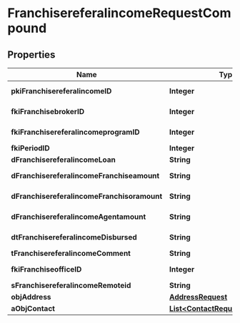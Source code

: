 

# FranchisereferalincomeRequestCompound

## Properties

Name | Type | Description | Notes
------------ | ------------- | ------------- | -------------
**pkiFranchisereferalincomeID** | **Integer** | The unique ID of the Franchisereferalincome |  [optional]
**fkiFranchisebrokerID** | **Integer** | The unique ID of the Franchisebroker | 
**fkiFranchisereferalincomeprogramID** | **Integer** | The unique ID of the Franchisereferalincomeprogram | 
**fkiPeriodID** | **Integer** | The unique ID of the Period | 
**dFranchisereferalincomeLoan** | **String** | The loan amount | 
**dFranchisereferalincomeFranchiseamount** | **String** | The amount that will be given to the franchise | 
**dFranchisereferalincomeFranchisoramount** | **String** | The amount that will be kept by the franchisor | 
**dFranchisereferalincomeAgentamount** | **String** | The amount that will be given to the agent | 
**dtFranchisereferalincomeDisbursed** | **String** | The date the amounts were disbursed | 
**tFranchisereferalincomeComment** | **String** | Comment about the transaction | 
**fkiFranchiseofficeID** | **Integer** | The unique ID of the Franchisereoffice | 
**sFranchisereferalincomeRemoteid** | **String** |  | 
**objAddress** | [**AddressRequest**](AddressRequest.md) |  |  [optional]
**aObjContact** | [**List&lt;ContactRequestCompound&gt;**](ContactRequestCompound.md) |  | 




